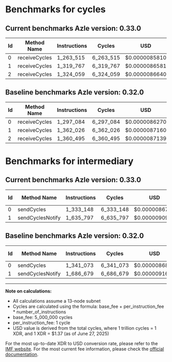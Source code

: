 # Benchmarks for cycles

## Current benchmarks Azle version: 0.33.0
| Id | Method Name | Instructions | Cycles | USD | USD/Million Calls | Change |
|-----------|-------------|------------|--------|-----|--------------|-------|
| 0 | receiveCycles | 1_263_515 | 6_263_515 | $0.0000085810 | $8.58 | <font color="green">-33_569</font> |
| 1 | receiveCycles | 1_319_767 | 6_319_767 | $0.0000086581 | $8.65 | <font color="green">-42_259</font> |
| 2 | receiveCycles | 1_324_059 | 6_324_059 | $0.0000086640 | $8.66 | <font color="green">-36_436</font> |

## Baseline benchmarks Azle version: 0.32.0
| Id | Method Name | Instructions | Cycles | USD | USD/Million Calls |
|-----------|-------------|------------|--------|-----|--------------|
| 0 | receiveCycles | 1_297_084 | 6_297_084 | $0.0000086270 | $8.62 |
| 1 | receiveCycles | 1_362_026 | 6_362_026 | $0.0000087160 | $8.71 |
| 2 | receiveCycles | 1_360_495 | 6_360_495 | $0.0000087139 | $8.71 |

# Benchmarks for intermediary

## Current benchmarks Azle version: 0.33.0
| Id | Method Name | Instructions | Cycles | USD | USD/Million Calls | Change |
|-----------|-------------|------------|--------|-----|--------------|-------|
| 0 | sendCycles | 1_333_148 | 6_333_148 | $0.0000086764 | $8.67 | <font color="green">-7_925</font> |
| 1 | sendCyclesNotify | 1_635_797 | 6_635_797 | $0.0000090910 | $9.09 | <font color="green">-50_882</font> |

## Baseline benchmarks Azle version: 0.32.0
| Id | Method Name | Instructions | Cycles | USD | USD/Million Calls |
|-----------|-------------|------------|--------|-----|--------------|
| 0 | sendCycles | 1_341_073 | 6_341_073 | $0.0000086873 | $8.68 |
| 1 | sendCyclesNotify | 1_686_679 | 6_686_679 | $0.0000091608 | $9.16 |



---

**Note on calculations:**
- All calculations assume a 13-node subnet
- Cycles are calculated using the formula: base_fee + per_instruction_fee \* number_of_instructions
- base_fee: 5_000_000 cycles
- per_instruction_fee: 1 cycle
- USD value is derived from the total cycles, where 1 trillion cycles = 1 XDR, and 1 XDR = $1.37 (as of June 27, 2025)

For the most up-to-date XDR to USD conversion rate, please refer to the [IMF website](https://www.imf.org/external/np/fin/data/rms_sdrv.aspx).
For the most current fee information, please check the [official documentation](https://internetcomputer.org/docs/references/cycles-cost-formulas).